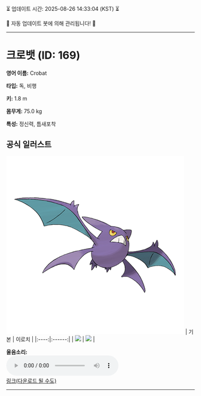 
⏳ 업데이트 시간: 2025-08-26 14:33:04 (KST) ⏳

🤖 자동 업데이트 봇에 의해 관리됩니다! 🤖

---

# 크로뱃 (ID: 169)
**영어 이름:** Crobat

**타입:** 독, 비행

**키:** 1.8 m

**몸무게:** 75.0 kg

**특성:** 정신력, 틈새포착

## 공식 일러스트
![](https://raw.githubusercontent.com/PokeAPI/sprites/master/sprites/pokemon/other/official-artwork/169.png)
| 기본 | 이로치 |
|:----:|:------:|
| <img src="http://play.pokemonshowdown.com/sprites/ani/crobat.gif" width="200"> | <img src="http://play.pokemonshowdown.com/sprites/ani-shiny/crobat.gif" width="200"> |

**울음소리:**<br><audio controls src="https://raw.githubusercontent.com/PokeAPI/cries/main/cries/pokemon/latest/169.ogg"></audio><br> [링크(다운로드 될 수도)](https://raw.githubusercontent.com/PokeAPI/cries/main/cries/pokemon/latest/169.ogg)


---
